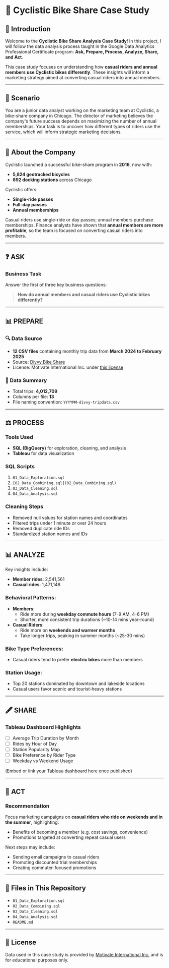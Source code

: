# 📅 Cyclistic Bike Share Case Study

## 📖 Introduction
Welcome to the **Cyclistic Bike Share Analysis Case Study**! In this project, I will follow the data analysis process taught in the Google Data Analytics Professional Certificate program: **Ask, Prepare, Process, Analyze, Share, and Act**.

This case study focuses on understanding how **casual riders and annual members use Cyclistic bikes differently**. These insights will inform a marketing strategy aimed at converting casual riders into annual members.

---

## 🔎 Scenario
You are a junior data analyst working on the marketing team at Cyclistic, a bike-share company in Chicago. The director of marketing believes the company's future success depends on maximizing the number of annual memberships. Your task is to uncover how different types of riders use the service, which will inform strategic marketing decisions.

---

## 📃 About the Company
Cyclistic launched a successful bike-share program in **2016**, now with:
- **5,824 geotracked bicycles**
- **692 docking stations** across Chicago

Cyclistic offers:
- **Single-ride passes**
- **Full-day passes**
- **Annual memberships**

Casual riders use single-ride or day passes; annual members purchase memberships. Finance analysts have shown that **annual members are more profitable**, so the team is focused on converting casual riders into members.

---

## ❓ ASK
### Business Task
Answer the first of three key business questions:
> **How do annual members and casual riders use Cyclistic bikes differently?**

---

## 📊 PREPARE
### 🔍 Data Source
- **12 CSV files** containing monthly trip data from **March 2024 to February 2025**
- Source: [Divvy Bike Share](https://divvybikes.com/system-data)
- License: Motivate International Inc. under [this license](https://ride.divvybikes.com/data-license-agreement)

### 📝 Data Summary
- Total trips: **4,012,709**
- Columns per file: **13**
- File naming convention: `YYYYMM-divvy-tripdata.csv`

---

## ⚖️ PROCESS
### Tools Used
- **SQL (BigQuery)** for exploration, cleaning, and analysis
- **Tableau** for data visualization

### SQL Scripts
1. `01_Data_Exploration.sql`
2. `[02_Data_Combining.sql](02_Data_Combining.sql)`
3. `03_Data_Cleaning.sql`
4. `04_Data_Analysis.sql`

### Cleaning Steps
- Removed null values for station names and coordinates
- Filtered trips under 1 minute or over 24 hours
- Removed duplicate ride IDs
- Standardized station names and IDs

---

## 📊 ANALYZE
Key insights include:
- **Member rides**: 2,541,561
- **Casual rides**: 1,471,148

### Behavioral Patterns:
- **Members**:
  - Ride more during **weekday commute hours** (7-9 AM, 4-6 PM)
  - Shorter, more consistent trip durations (~10-14 mins year-round)
- **Casual Riders**:
  - Ride more on **weekends and warmer months**
  - Take longer trips, peaking in summer months (~25-30 mins)

### Bike Type Preferences:
- Casual riders tend to prefer **electric bikes** more than members

### Station Usage:
- Top 20 stations dominated by downtown and lakeside locations
- Casual users favor scenic and tourist-heavy stations

---

## 🖋️ SHARE
### Tableau Dashboard Highlights
- [ ] Average Trip Duration by Month
- [ ] Rides by Hour of Day
- [ ] Station Popularity Map
- [ ] Bike Preference by Rider Type
- [ ] Weekday vs Weekend Usage

(Embed or link your Tableau dashboard here once published)

---

## 🌟 ACT
### Recommendation
Focus marketing campaigns on **casual riders who ride on weekends and in the summer**, highlighting:
- Benefits of becoming a member (e.g. cost savings, convenience)
- Promotions targeted at converting repeat casual users

Next steps may include:
- Sending email campaigns to casual riders
- Promoting discounted trial memberships
- Creating commuter-focused promotions

---

## 📁 Files in This Repository
- `01_Data_Exploration.sql`
- `02_Data_Combining.sql`
- `03_Data_Cleaning.sql`
- `04_Data_Analysis.sql`
- `README.md`

---

## 📄 License
Data used in this case study is provided by [Motivate International Inc.](https://ride.divvybikes.com/data-license-agreement) and is for educational purposes only.


